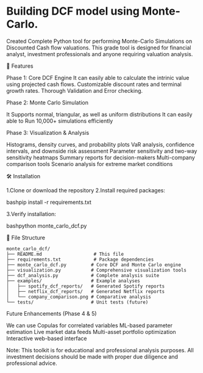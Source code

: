 # Building DCF model using Monte-Carlo. 

Created Complete Python tool for performing Monte-Carlo Simulations on Discounted Cash flow valuations. This grade tool is designed for financial analyst, investment professionals and anyone requiring valuation analysis. 

🚀 Features

Phase 1: Core DCF Engine
It can easily able to calculate the intrinic value using projected cash flows.
Customizable discount rates and terminal growth rates.
Thorough Validation and Error checking. 

Phase 2: Monte Carlo Simulation

It Supports normal, triangular, as well as uniform distributions
It can easily able to Run 10,000+ simulations efficiently

Phase 3: Visualization & Analysis

Histograms, density curves, and probability plots
VaR analysis, confidence intervals, and downside risk assessment
Parameter sensitivity and two-way sensitivity heatmaps
Summary reports for decision-makers
Multi-company comparison tools
Scenario analysis for extreme market conditions

🛠️ Installation

1.Clone or download the repository
2.Install required packages:

bashpip install -r requirements.txt

3.Verify installation:

bashpython monte_carlo_dcf.py

📁 File Structure
```
monte_carlo_dcf/
├── README.md                   # This file
├── requirements.txt            # Package dependencies
├── monte_carlo_dcf.py         # Core DCF and Monte Carlo engine
├── visualization.py           # Comprehensive visualization tools
├── dcf_analysis.py            # Complete analysis suite
├── examples/                  # Example analyses
│   ├── spotify_dcf_reports/   # Generated Spotify reports
│   ├── netflix_dcf_reports/   # Generated Netflix reports
│   └── company_comparison.png # Comparative analysis
└── tests/                     # Unit tests (future)
```

Future Enhancements (Phase 4 & 5)

We can use Copulas for correlated variables
ML-based parameter estimation
Live market data feeds
Multi-asset portfolio optimization
Interactive web-based interface

Note: This toolkit is for educational and professional analysis purposes. All investment decisions should be made with proper due diligence and professional advice.
